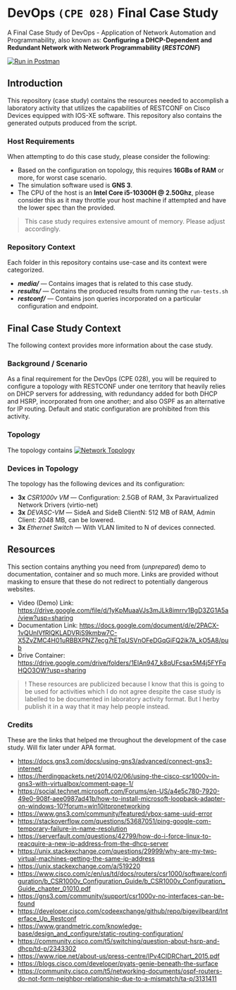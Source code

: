 # DevOps `(CPE 028)` Final Case Study

A Final Case Study of DevOps - Application of Network Automation and Programmability, also known as: **Configuring a DHCP-Dependent and Redundant Network with Network Programmability (*RESTCONF*)**

[![Run in Postman](https://run.pstmn.io/button.svg)](https://god.gw.postman.com/run-collection/15624637-ec62310f-f31c-41b4-80af-ac431ffe342e?action=collection%2Ffork&collection-url=entityId%3D15624637-ec62310f-f31c-41b4-80af-ac431ffe342e%26entityType%3Dcollection%26workspaceId%3D1749f222-a6e9-422b-96ef-5fdd04dfd9f5)

## Introduction

This repository (case study) contains the resources needed to accomplish a laboratory activity that utilizes the capabilities of RESTCONF on Cisco Devices equipped with IOS-XE software. This repository also contains the generated outputs produced from the script.

### Host Requirements

When attempting to do this case study, please consider the following:

- Based on the configuration on topology, this requires **16GBs of RAM** or more, for worst case scenario.
- The simulation software used is **GNS 3**.
- The CPU of the host is an **Intel Core i5-10300H @ 2.50Ghz**, please consider this as it may throttle your host machine if attempted and have the lower spec than the provided.

> This case study requires extensive amount of memory. Please adjust accordingly.

### Repository Context

Each folder in this repository contains use-case and its context were categorized.

- ***media/*** — Contains images that is related to this case study.
- ***results/*** — Contains the produced results from running the `run-tests.sh`
- ***restconf/*** — Contains json queries incorporated on a particular configuration and endpoint.

## Final Case Study Context

The following context provides more information about the case study.

### Background / Scenario

As a final requirement for the DevOps (CPE 028), you will be required to configure a topology with RESTCONF under one territory that heavily relies on DHCP servers for addressing, with redundancy added for both DHCP and HSRP, incorporated from one another; and also OSPF as an alternative for IP routing. Default and static configuration are prohibited from this activity.

### Topology

The topology contains
[![Network Topology](https://github.com/CodexLink/devops_final_case_study/blob/latest/media/network_topology.png)]()

### Devices in Topology

The topology has the following devices and its configuration:

- **3x** *CSR1000v VM* — Configuration: 2.5GB of RAM, 3x Paravirtualized Network Drivers (virtio-net)
- **3x** *DEVASC-VM* — SideA and SideB ClientN: 512 MB of RAM, Admin Client: 2048 MB, can be lowered.
- **3x** *Ethernet Switch* — With VLAN limited to N of devices connected.

## Resources

This section contains anything you need from (*unprepared*) demo to documentation, container and so much more. Links are provided without masking to ensure that these do not redirect to potentially dangerous websites.

- Video (Demo) Link: <https://drive.google.com/file/d/1yKpMuaaVJs3mJLk8imrrv1BgD3ZG1A5a/view?usp=sharing>
- Documentation Link: <https://docs.google.com/document/d/e/2PACX-1vQUnIVfRlQKLADVRjS9kmbw7C-X5ZvZMC4H01uRBBXPNZ7ecg7tETqUSVnOFeDGqGiFQ2ik7A_kO5A8/pub>
- Drive Container: <https://drive.google.com/drive/folders/1ElAn947_k8qUFcsax5M4j5FYFqHQO3OW?usp=sharing>

> ! These resources are publicized because I know that this is going to be used for activities which I do not agree despite the case study is labelled to be documented in laboratory activity format. But I herby publish it in a way that it may help people instead.

### Credits

These are the links that helped me throughout the development of the case study. Will fix later under APA format.

- https://docs.gns3.com/docs/using-gns3/advanced/connect-gns3-internet/
- https://herdingpackets.net/2014/02/06/using-the-cisco-csr1000v-in-gns3-with-virtualbox/comment-page-1/
- https://social.technet.microsoft.com/Forums/en-US/a4e5c780-7920-49e0-908f-aee0987ad41b/how-to-install-microsoft-loopback-adapter-on-windows-10?forum=win10itpronetworking
- https://www.gns3.com/community/featured/vbox-same-uuid-error
- https://stackoverflow.com/questions/53687051/ping-google-com-temporary-failure-in-name-resolution
- https://serverfault.com/questions/42799/how-do-i-force-linux-to-reacquire-a-new-ip-address-from-the-dhcp-server
- https://unix.stackexchange.com/questions/29999/why-are-my-two-virtual-machines-getting-the-same-ip-address
- https://unix.stackexchange.com/a/519220
- https://www.cisco.com/c/en/us/td/docs/routers/csr1000/software/configuration/b_CSR1000v_Configuration_Guide/b_CSR1000v_Configuration_Guide_chapter_01010.pdf
- https://gns3.com/community/support/csr1000v-no-interfaces-can-be-found
- https://developer.cisco.com/codeexchange/github/repo/bigevilbeard/Interface_Up_Restconf
- https://www.grandmetric.com/knowledge-base/design_and_configure/static-routing-configuration/
- https://community.cisco.com/t5/switching/question-about-hsrp-and-dhcp/td-p/2343302
- https://www.ripe.net/about-us/press-centre/IPv4CIDRChart_2015.pdf
- https://blogs.cisco.com/developer/pyats-genie-beneath-the-surface
- https://community.cisco.com/t5/networking-documents/ospf-routers-do-not-form-neighbor-relationship-due-to-a-mismatch/ta-p/3131411
